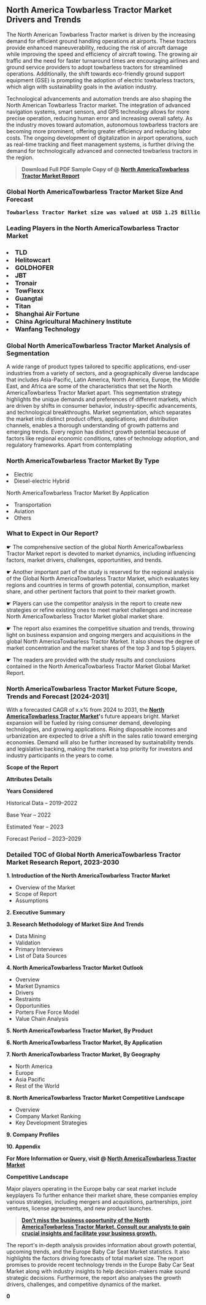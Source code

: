 <p> <h2>North America Towbarless Tractor Market Drivers and Trends</h2><p>The North American Towbarless Tractor market is driven by the increasing demand for efficient ground handling operations at airports. These tractors provide enhanced maneuverability, reducing the risk of aircraft damage while improving the speed and efficiency of aircraft towing. The growing air traffic and the need for faster turnaround times are encouraging airlines and ground service providers to adopt towbarless tractors for streamlined operations. Additionally, the shift towards eco-friendly ground support equipment (GSE) is prompting the adoption of electric towbarless tractors, which align with sustainability goals in the aviation industry.</p><p>Technological advancements and automation trends are also shaping the North American Towbarless Tractor market. The integration of advanced navigation systems, smart sensors, and GPS technology allows for more precise operation, reducing human error and increasing overall safety. As the industry moves toward automation, autonomous towbarless tractors are becoming more prominent, offering greater efficiency and reducing labor costs. The ongoing development of digitalization in airport operations, such as real-time tracking and fleet management systems, is further driving the demand for technologically advanced and connected towbarless tractors in the region.</p></p><blockquote id="" class=""><strong>Download Full PDF Sample Copy of @&nbsp;<a href="https://www.verifiedmarketreports.com/download-sample/?rid=253802&utm_source=GitHub-Jan&utm_medium=258" target="_blank">North AmericaTowbarless Tractor Market Report</a>&nbsp;&nbsp;</strong></blockquote><h3 id="" class=""><strong>Global&nbsp;North AmericaTowbarless Tractor Market Size And Forecast</strong></h3><pre class="reader-text-block__code-block"><strong>Towbarless Tractor Market size was valued at USD 1.25 Billion in 2022 and is projected to reach USD 2.15 Billion by 2030, growing at a CAGR of 7.4% from 2024 to 2030.</strong></pre><h3 id="" class="">Leading Players in the&nbsp;North AmericaTowbarless Tractor Market</h3><h3 class=""></Li><Li>TLD</Li><Li> Helitowcart</Li><Li> GOLDHOFER</Li><Li> JBT</Li><Li> Tronair</Li><Li> TowFlexx</Li><Li> Guangtai</Li><Li> Titan</Li><Li> Shanghai Air Fortune</Li><Li> China Agricultural Machinery Institute</Li><Li> Wanfang Technology</h3><h3 id="" class="">Global&nbsp;North AmericaTowbarless Tractor Market Analysis of Segmentation</h3><p id="" class="">A wide range of product types tailored to specific applications, end-user industries from a variety of sectors, and a geographically diverse landscape that includes Asia-Pacific, Latin America, North America, Europe, the Middle East, and Africa are some of the characteristics that set the North AmericaTowbarless Tractor Market apart. This segmentation strategy highlights the unique demands and preferences of different markets, which are driven by shifts in consumer behavior, industry-specific advancements, and technological breakthroughs. Market segmentation, which separates the market into distinct product offers, applications, and distribution channels, enables a thorough understanding of growth patterns and emerging trends. Every region has distinct growth potential because of factors like regional economic conditions, rates of technology adoption, and regulatory frameworks. Apart from contemplating</p><h3 id="" class="">North AmericaTowbarless Tractor Market&nbsp;By Type</h3><p></Li><Li>Electric</Li><Li> Diesel-electric Hybrid</p><div class="" data-test-id=""><p>North AmericaTowbarless Tractor Market&nbsp;By Application</p></div><p class=""></Li><Li>Transportation</Li><Li> Aviation</Li><Li> Others</p><div class="" data-test-id=""><h3><span class="">What to Expect in Our Report?</span></h3></div><div class="" data-test-id=""><p><span class="">☛ The comprehensive section of the global North AmericaTowbarless Tractor Market report is devoted to market dynamics, including influencing factors, market drivers, challenges, opportunities, and trends.</span></p></div><div class="" data-test-id=""><p><span class="">☛ Another important part of the study is reserved for the regional analysis of the Global North AmericaTowbarless Tractor Market, which evaluates key regions and countries in terms of growth potential, consumption, market share, and other pertinent factors that point to their market growth.</span></p></div><div class="" data-test-id=""><p><span class="">☛ Players can use the competitor analysis in the report to create new strategies or refine existing ones to meet market challenges and increase North AmericaTowbarless Tractor Market global market share.</span></p></div><div class="" data-test-id=""><p><span class="">☛ The report also examines the competitive situation and trends, throwing light on business expansion and ongoing mergers and acquisitions in the global North AmericaTowbarless Tractor Market. It also shows the degree of market concentration and the market shares of the top 3 and top 5 players.</span></p></div><div class="" data-test-id=""><p><span class="">☛ The readers are provided with the study results and conclusions contained in the North AmericaTowbarless Tractor Market Global Market Report.</span></p></div><div class="" data-test-id=""><h3><span class="">North AmericaTowbarless Tractor Market Future Scope, Trends and Forecast [2024-2031]</span></h3></div><div class="" data-test-id=""><p><span class="">With a forecasted CAGR of x.x% from 2024 to 2031, the <strong><a href="https://www.verifiedmarketreports.com/download-sample/?rid=253802&utm_source=GitHub-Jan&utm_medium=258" target="_blank">North AmericaTowbarless Tractor Market</a>'</strong>s future appears bright. Market expansion will be fueled by rising consumer demand, developing technologies, and growing applications. Rising disposable incomes and urbanization are expected to drive a shift in the sales ratio toward emerging economies. Demand will also be further increased by sustainability trends and legislative backing, making the market a top priority for investors and industry participants in the years to come.</span></p><p id="ember66" class="ember-view reader-text-block__paragraph"><strong>Scope of the Report</strong></p><p id="ember67" class="ember-view reader-text-block__paragraph"><strong>Attributes Details</strong></p><p id="ember68" class="ember-view reader-text-block__paragraph"><strong>Years Considered</strong></p><p id="ember69" class="ember-view reader-text-block__paragraph">Historical Data &ndash; 2019&ndash;2022</p><p id="ember70" class="ember-view reader-text-block__paragraph">Base Year &ndash; 2022</p><p id="ember71" class="ember-view reader-text-block__paragraph">Estimated Year &ndash; 2023</p><p id="ember72" class="ember-view reader-text-block__paragraph">Forecast Period &ndash; 2023&ndash;2029</p></div><h3 id="" class="">Detailed TOC of Global North AmericaTowbarless Tractor Market Research Report, 2023-2030</h3><p id="" class=""><strong>1. Introduction of the North AmericaTowbarless Tractor Market</strong></p><ul><li>Overview of the Market</li><li>Scope of Report</li><li>Assumptions</li></ul><p id="" class=""><strong>2. Executive Summary</strong></p><p id="" class=""><strong>3. Research Methodology of Market Size And Trends</strong></p><ul><li>Data Mining</li><li>Validation</li><li>Primary Interviews</li><li>List of Data Sources</li></ul><p id="" class=""><strong>4. North AmericaTowbarless Tractor Market Outlook</strong></p><ul><li>Overview</li><li>Market Dynamics</li><li>Drivers</li><li>Restraints</li><li>Opportunities</li><li>Porters Five Force Model</li><li>Value Chain Analysis</li></ul><p id="" class=""><strong>5. North AmericaTowbarless Tractor Market, By Product</strong></p><p id="" class=""><strong>6. North AmericaTowbarless Tractor Market, By Application</strong></p><p id="" class=""><strong>7. North AmericaTowbarless Tractor Market, By Geography</strong></p><ul><li>North America</li><li>Europe</li><li>Asia Pacific</li><li>Rest of the World</li></ul><p id="" class=""><strong>8. North AmericaTowbarless Tractor Market Competitive Landscape</strong></p><ul><li>Overview</li><li>Company Market Ranking</li><li>Key Development Strategies</li></ul><p id="" class=""><strong>9. Company Profiles</strong></p><p id="" class=""><strong>10. Appendix</strong></p><p><strong>For More Information or Query, visit&nbsp;@ <a href="https://www.verifiedmarketreports.com/product/towbarless-tractor-market/" target="_blank">North AmericaTowbarless Tractor Market</a></strong></p><p id="ember61" class="ember-view reader-text-block__paragraph"><strong>Competitive Landscape</strong></p><p id="ember62" class="ember-view reader-text-block__paragraph">Major players operating in the Europe baby car seat market include keyplayers To further enhance their market share, these companies employ various strategies, including mergers and acquisitions, partnerships, joint ventures, license agreements, and new product launches.</p><blockquote id="ember63" class="ember-view reader-text-block__blockquote"><strong><a href="https://www.verifiedmarketreports.com/download-sample/?rid=253802&utm_source=GitHub-Jan&utm_medium=258" target="_blank">Don&rsquo;t miss the business opportunity of the North AmericaTowbarless Tractor Market. Consult our analysts to gain crucial insights and facilitate your business growth.</a></strong></blockquote><p id="ember64" class="ember-view reader-text-block__paragraph">The report's in-depth analysis provides information about growth potential, upcoming trends, and the Europe Baby Car Seat Market statistics. It also highlights the factors driving forecasts of total market size. The report promises to provide recent technology trends in the Europe Baby Car Seat Market along with industry insights to help decision-makers make sound strategic decisions. Furthermore, the report also analyses the growth drivers, challenges, and competitive dynamics of the market.</p><p class="ember-view reader-text-block__paragraph"><strong>0</strong></p>
